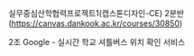 실무중심산학협력프로젝트1(캡스톤디자인-CE) 2분반(https://canvas.dankook.ac.kr/courses/30850)


2조 Google - 실시간 학교 셔틀버스 위치 확인 서비스
